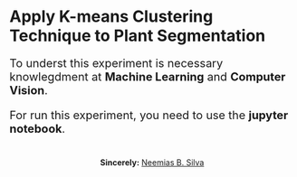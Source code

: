 # Apply K-means Clustering Technique to Plant Segmentation



<p style="font-size:20px;">To underst this experiment is necessary knowlegdment at <b>Machine Learning</b> and <b>Computer Vision</b>.</p>

<p style="font-size:20px;">For run this experiment, you need to use the <b>jupyter notebook</b>.</p>



#

<p align="center"><b>Sincerely:</b> <a href="https://github.com/neemiasbsilva">Neemias B. Silva</a></p>